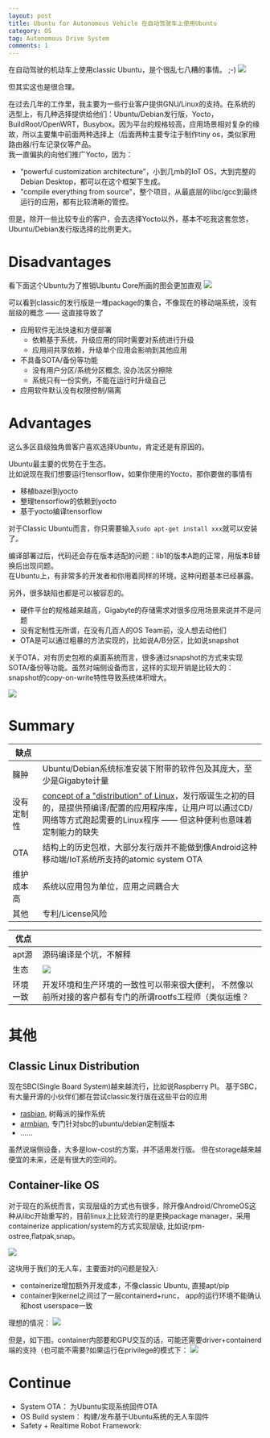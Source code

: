 ```yaml
---
layout: post
title: Ubuntu for Autonomous Vehicle 在自动驾驶车上使用Ubuntu
category: OS
tag: Autonomous Drive System
comments: 1
---
```


在自动驾驶的机动车上使用classic Ubuntu，是个很乱七八糟的事情。 ;-)
![](https://github.com/wzyy2/wzyy2.github.io/raw/master/images/ubuntu-crash.png)

但其实这也是很合理。  

在过去几年的工作里，我主要为一些行业客户提供GNU/Linux的支持。在系统的选型上，有几种选择提供给他们：Ubuntu/Debian发行版，Yocto， BuildRoot/OpenWRT，Busybox。因为平台的规格较高，应用场景相对复杂的缘故，所以主要集中前面两种选择上（后面两种主要专注于制作tiny os，类似家用路由器/行车记录仪等产品。  
我一直偏执的向他们推广Yocto，因为：
* “powerful customization architecture”，小到几mb的IoT OS，大到完整的Debian Desktop，都可以在这个框架下生成。
* "compile everything from source"，整个项目，从最底层的libc/gcc到最终运行的应用，都有比较清晰的管控。 

但是，除开一些比较专业的客户，会去选择Yocto以外，基本不吃我这套忽悠，Ubuntu/Debian发行版选择的比例更大。

# Disadvantages

看下面这个Ubuntu为了推销Ubuntu Core所画的图会更加直观
![](https://github.com/wzyy2/wzyy2.github.io/raw/master/images/ubuntu.png)

可以看到classic的发行版是一堆package的集合，不像现在的移动端系统，没有层级的概念 —— 这直接导致了
* 应用软件无法快速和方便部署
    * 依赖基于系统，升级应用的同时需要对系统进行升级
    * 应用间共享依赖，升级单个应用会影响到其他应用
* 不具备SOTA/备份等功能
    * 没有用户分区/系统分区概念, 没办法区分擦除
    * 系统只有一份实例，不能在运行时升级自己
* 应用软件默认没有权限控制/隔离

# Advantages


这么多区县级独角兽客户喜欢选择Ubuntu，肯定还是有原因的。

Ubuntu最主要的优势在于生态。  
比如说现在我们想要运行tensorflow，如果你使用的Yocto，那你要做的事情有
* 移植bazel到yocto
* 整理tensorflow的依赖到yocto
* 基于yocto编译tensorflow

对于Classic Ubuntu而言，你只需要输入`sudo apt-get install xxx`就可以安装了。

编译部署过后，代码还会存在版本适配的问题：lib1的版本A跑的正常，用版本B替换后出现问题。  
在Ubuntu上，有非常多的开发者和你用着同样的环境，这种问题基本已经暴露。

另外，很多缺陷也都是可以被容忍的。
* 硬件平台的规格越来越高，Gigabyte的存储需求对很多应用场景来说并不是问题
* 没有定制性无所谓，在没有几百人的OS Team前，没人想去动他们
* OTA是可以通过粗暴的方法实现的，比如说A/B分区，比如说snapshot
  
关于OTA，对有历史包袱的桌面系统而言，很多通过snapshot的方式来实现SOTA/备份等功能。虽然对端侧设备而言，这样的实现开销是比较大的：snapshot的copy-on-write特性导致系统体积增大。

![](https://github.com/wzyy2/wzyy2.github.io/raw/master/images/overlay.png)

# Summary

|  缺点 |  |
| ------ | ------ |
| 臃肿 | Ubuntu/Debian系统标准安装下附带的软件包及其庞大，至少是Gigabyte计量 |
| 没有定制性 | [concept of a "distribution" of Linux](https://en.wikipedia.org/wiki/Linux_distribution)，发行版诞生之初的目的，是提供预编译/配置的应用程序库，让用户可以通过CD/网络等方式跑起需要的Linux程序 —— 但这种便利也意味着定制能力的缺失 |
| OTA | 结构上的历史包袱，大部分发行版并不能做到像Android这种移动端/IoT系统所支持的atomic system OTA |
| 维护成本高 | 系统以应用包为单位，应用之间耦合大 |
| 其他 | 专利/License风险 |


|  优点 |  |
| ------ | ------ |
| apt源 | 源码编译是个坑，不解释 |
| 生态 | ![](https://github.com/wzyy2/wzyy2.github.io/raw/master/images/ubuntu-support.png)   |
| 环境一致 | 开发环境和生产环境的一致性可以带来很大便利， 不然像以前所对接的客户都有专门的所谓rootfs工程师（类似运维？ |


# 其他

## Classic Linux Distribution

现在SBC(Single Board System)越来越流行，比如说Raspberry PI。
基于SBC，有大量开源的小伙伴们都在尝试classic发行版在这些平台的应用

* [rasbian](https://www.raspberrypi.org/documentation/raspbian/), 树莓派的操作系统
* [armbian](https://www.armbian.com/), 专门针对sbc的ubuntu/debian定制版本
* ......

虽然说端侧设备，大多是low-cost的方案，并不适用发行版。
但在storage越来越便宜的未来，还是有很大的空间的。


## Container-like OS

对于现在的系统而言，实现层级的方式也有很多，除开像Android/ChromeOS这种从libc开始重写的，目前linux上比较流行的是更换package manager，采用containerize application/system的方式实现层级, 比如说rpm-ostree,flatpak,snap。

![](https://github.com/wzyy2/wzyy2.github.io/raw/master/images/resinOSarch.png)

这块用于我们的无人车，主要面对的问题是投入:
* containerize增加额外开发成本，不像classic Ubuntu, 直接apt/pip
* container到kernel之间过了一层containerd+runc， app的运行环境不能确认和host userspace一致

理想的情况：
![](https://github.com/wzyy2/wzyy2.github.io/raw/master/images/Architecture_OS-02.jpg)

但是，如下图，container内部要和GPU交互的话，可能还需要driver+containerd端的支持（也可能不需要?如果运行在privilege的模式下：
![](https://github.com/wzyy2/wzyy2.github.io/raw/master/images/dgx-docker-1024x970.png)

# Continue

* System OTA： 为Ubuntu实现系统固件OTA
* OS Build system： 构建/发布基于Ubuntu系统的无人车固件
* Safety + Realtime Robot Framework: 
